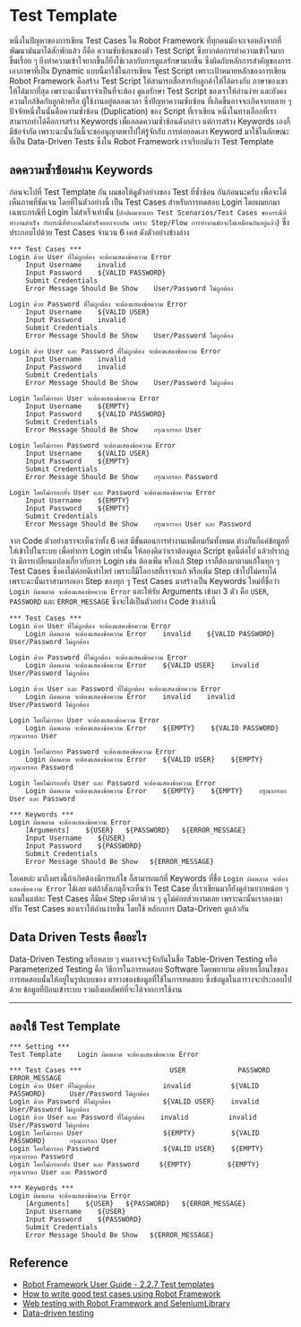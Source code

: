 # Test Template

หนึ่งในปัญหาของการเขียน Test Cases ใน Robot Framework ที่ทุกคนมักจะเจอหลังจากที่พัฒนามันมาได้สักพักแล้ว ก็คือ ความซับซ้อนของตัว Test Script ซึ่งยากต่อการทำความเข้าใจมากขึ้นเรื่อย ๆ ยิ่งทำความเข้าใจยากขึ้นก็ยิ่งใช้เวลากับการดูแลรักษามากขึ้น ซึ่งผิดกับหลักการสำคัญของการเอาภาษาที่เป็น Dynamic แบบนี้มาใช้ในการเขียน Test Script เพราะเป้าหมายหลักของการเขียน Robot Framework คือสร้าง Test Script ให้สามารถสื่อสารกับลูกค้าให้ได้ตรงกับ ภาษาของเขาให้ได้มากที่สุด เพราะฉะนั้นเราจำเป็นที่จะต้อง ดูแลรักษา Test Script ของเราให้อ่านง่าย และยังคงความใกล้ชิดกับลูกค้าหรือ ผู้ใช้งานอยู่ตลอดเวลา ซึ่งปัญหาความซับซ้อน ที่เกิดขึ้นอาจจะเกิดจากหลาย ๆ ปัจจัยหนึ่งในนั้นคือความซ้ำซ้อน (Duplication) ของ Script ที่เราเขียน หนึ่งในทางเลือกที่เราสามารถทำได้คือการสร้าง Keywords เพื่แอลดความซ้ำซ้อนดังกล่าว แต่การสร้าง Keywords เองก็มีข้อจำกัด เพราะฉะนั้นวันนี้จะขออนุญาตพาไปให้รู้จักกับ การต่อยอดเอา Keyword มาใช้ในลักษณะที่เป็น Data-Driven Tests ซึ่งใน Robot Framework เราเรียกมันว่า Test Template

## ลดความซ้ำซ้อนผ่าน Keywords

ก่อนจะไปที่ Test Template กัน ผมขอให้ดูตัวอย่างของ Test ที่ซ้ำซ้อน กันก่อนนะครับ เพื่อจะได้เห็นภาพที่ชัดเจน โดยที่ในตัวอย่างนี้ เป็น Test Cases สำหรับการทดสอบ Login โดยผมยกมาเฉพาะกรณีที่ Login ไม่สำเร็จเท่านั้น (`ปกติผมจะแยก Test Scenarios/Test Cases ของกรณีที่ทำงานสำเร็จ กับกรณีที่ทำงานไม่สำเร็จออกจากกัน เพราะ Step/Flow การทำงานมักจะไม่เหมือนกันอยู่แล้ว`) ซึ่งประกอบไปด้วย Test Cases จำนวน 6 เคส ดังตัวอย่างข้างล่าง

```robotframework
*** Test Cases ***
Login ด้วย User ที่ไม่ถูกต้อง จะต้องแสดงข้อความ Error
    Input Username    invalid
    Input Password    ${VALID PASSWORD}
    Submit Credentials
    Error Message Should Be Show    User/Password ไม่ถูกต้อง

Login ด้วย Password ที่ไม่ถูกต้อง จะต้องแสดงข้อความ Error
    Input Username    ${VALID USER}
    Input Password    invalid
    Submit Credentials
    Error Message Should Be Show    User/Password ไม่ถูกต้อง

Login ด้วย User และ Password ที่ไม่ถูกต้อง จะต้องแสดงข้อความ Error
    Input Username    invalid
    Input Password    invalid
    Submit Credentials
    Error Message Should Be Show    User/Password ไม่ถูกต้อง

Login โดยไม่กรอก User จะต้องแสดงข้อความ Error
    Input Username    ${EMPTY}
    Input Password    ${VALID PASSWORD}
    Submit Credentials
    Error Message Should Be Show    กรุณากรอก User

Login โดยไม่กรอก Password จะต้องแสดงข้อความ Error
    Input Username    ${VALID USER}
    Input Password    ${EMPTY}
    Submit Credentials
    Error Message Should Be Show    กรุณากรอก Password

Login โดยไม่กรอกทั้ง User และ Password จะต้องแสดงข้อความ Error
    Input Username    ${EMPTY}
    Input Password    ${EMPTY}
    Submit Credentials
    Error Message Should Be Show    กรุณากรอก User และ Password
```

จาก Code ตัวอย่างเราจะเห็นว่าทั้ง 6 เคส มีขั้นตอนการทำงานเหมือนกันทั้งหมด ต่างกันก็แค่ข้อมูลที่ใส่เข้าไปในระบบ เพื่อทำการ Login เท่านั้น ให้ลองคิดว่าเราต้องดูแล Script ชุดนี้ต่อไป แล้วปรากฏว่า มีการเปลี่ยนแปลงเกี่ยวกับการ Login เช่น ต้องเพิ่ม หรือแก้ Step เราก็ต้องมาตามแก้ในทุก ๆ Test Cases ซึ่งคงไม่ค่อยดีเท่าไหร่ เพราะก็มีโอกาสที่เราจะแก้ หรือเพิ่ม Step เข้าไปไม่ครบได้ เพราะฉะนั้นเราสามารถเอา Step ของทุก ๆ Test Cases มาสร้างเป็น Keywords ใหม่ที่ชื่อว่า `Login ผิดพลาด จะต้องแสดงข้อความ Error` และให้รับ Arguments เข้ามา 3 ตัว คือ `USER`, `PASSWORD` และ `ERROR_MESSAGE` ซึ่งจะได้เป็นตัวอย่าง Code ข้างล่างนี้

```robotframework
*** Test Cases ***
Login ด้วย User ที่ไม่ถูกต้อง จะต้องแสดงข้อความ Error
    Login ผิดพลาด จะต้องแสดงข้อความ Error    invalid    ${VALID PASSWORD}    User/Password ไม่ถูกต้อง

Login ด้วย Password ที่ไม่ถูกต้อง จะต้องแสดงข้อความ Error
    Login ผิดพลาด จะต้องแสดงข้อความ Error    ${VALID USER}    invalid    User/Password ไม่ถูกต้อง

Login ด้วย User และ Password ที่ไม่ถูกต้อง จะต้องแสดงข้อความ Error
    Login ผิดพลาด จะต้องแสดงข้อความ Error    invalid    invalid    User/Password ไม่ถูกต้อง

Login โดยไม่กรอก User จะต้องแสดงข้อความ Error
    Login ผิดพลาด จะต้องแสดงข้อความ Error    ${EMPTY}    ${VALID PASSWORD}        กรุณากรอก User

Login โดยไม่กรอก Password จะต้องแสดงข้อความ Error
    Login ผิดพลาด จะต้องแสดงข้อความ Error    ${VALID USER}    ${EMPTY}    กรุณากรอก Password

Login โดยไม่กรอกทั้ง User และ Password จะต้องแสดงข้อความ Error
    Login ผิดพลาด จะต้องแสดงข้อความ Error    ${EMPTY}    ${EMPTY}    กรุณากรอก User และ Password

*** Keywords ***
Login ผิดพลาด จะต้องแสดงข้อความ Error
    [Arguments]    ${USER}   ${PASSWORD}   ${ERROR_MESSAGE}
    Input Username    ${USER}
    Input Password    ${PASSWORD}
    Submit Credentials
    Error Message Should Be Show   ${ERROR_MESSAGE}
```

โอเคหล่ะ มาถึงตรงนี้ถ้าเกิดต้องมีการแก้ไข ก็สามารถแก้ที่ Keywords ที่ชื่อ `Login ผิดพลาด จะต้องแสดงข้อความ Error` ได้เลย แต่ถ้าสังเกตุก็จะเห็นว่า Test Case ที่เราเขียนมาก็ยังดูอ่านยากหน่อย ๆ แถมในแต่ละ Test Cases ก็มีแค่ Step เดียวด้วน ๆ ดูไม่ค่อยส่วยงามเลย เพราะฉะนั้นเราลองมาปรับ Test Cases ของเราให้อ่านง่ายขึ้น โดยใช้ หลักกการ Data-Driven ดูแล้วกัน

## Data Driven Tests คืออะไร

Data-Driven Testing หรือหลาย ๆ คนอาจจะรู้จักกันในชื่อ Table-Driven Testing หรือ Parameterized Testing คือ วิธีการในการทดสอบ Software โดยพยายาม อธิบายเงื่อนไขของการทดสอบนั้นให้อยู่ในรูปแบบของ ตารางของข้อมูลที่ใช้ในการทดสอบ ซึ่งข้อมูลในตารางจะประกอบไปด้วย ข้อมูลที่ป้อนเข้าระบบ รวมถึงผลลัพท์ที่จะได้จากการใช้งาน

---

## ลองใช้ Test Template

```robotframework
*** Setting ***
Test Template    Login ผิดพลาด จะต้องแสดงข้อความ Error

*** Test Cases ***                      USER             PASSWORD               ERROR_MESSAGE
Login ด้วย User ที่ไม่ถูกต้อง                 invalid          ${VALID PASSWORD}      User/Password ไม่ถูกต้อง
Login ด้วย Password ที่ไม่ถูกต้อง             ${VALID USER}    invalid                User/Password ไม่ถูกต้อง
Login ด้วย User และ Password ที่ไม่ถูกต้อง    invalid          invalid                User/Password ไม่ถูกต้อง
Login โดยไม่กรอก User                    ${EMPTY}         ${VALID PASSWORD}      กรุณากรอก User
Login โดยไม่กรอก Password                ${VALID USER}    ${EMPTY}               กรุณากรอก Password
Login โดยไม่กรอกทั้ง User และ Password     ${EMPTY}         ${EMPTY}               กรุณากรอก User และ Password
    
*** Keywords ***
Login ผิดพลาด จะต้องแสดงข้อความ Error
    [Arguments]    ${USER}   ${PASSWORD}   ${ERROR_MESSAGE}
    Input Username    ${USER}
    Input Password    ${PASSWORD}
    Submit Credentials
    Error Message Should Be Show   ${ERROR_MESSAGE}

```

## Reference

- [Robot Framework User Guide - 2.2.7   Test templates](https://robotframework.org/robotframework/latest/RobotFrameworkUserGuide.html#test-templates)
- [How to write good test cases using Robot Framework](https://github.com/robotframework/HowToWriteGoodTestCases/blob/master/HowToWriteGoodTestCases.rst)
- [Web testing with Robot Framework and SeleniumLibrary](https://github.com/robotframework/WebDemo/)
- [Data-driven testing](https://en.wikipedia.org/wiki/Data-driven_testing#:~:text=Data%2Ddriven%20testing%20(DDT),the%20process%20where%20test%20environment)
